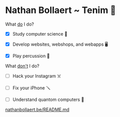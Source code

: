 # Nathan Bollaert ~ Tenim 👾


What <ins>do</ins> I do?
 - [x] Study computer science 📖
 - [x] Develop websites, webshops, and webapps 🖥️
 - [x] Play percussion 🥁


What <ins>don't</ins> I do?
 - [ ] Hack your Instagram ☠️
 - [ ] Fix your iPhone 🪛
 - [ ] Understand quantom computers 🧠


[nathanbollaert.be/README.md](https://nathanbollaert.be/README.md)
